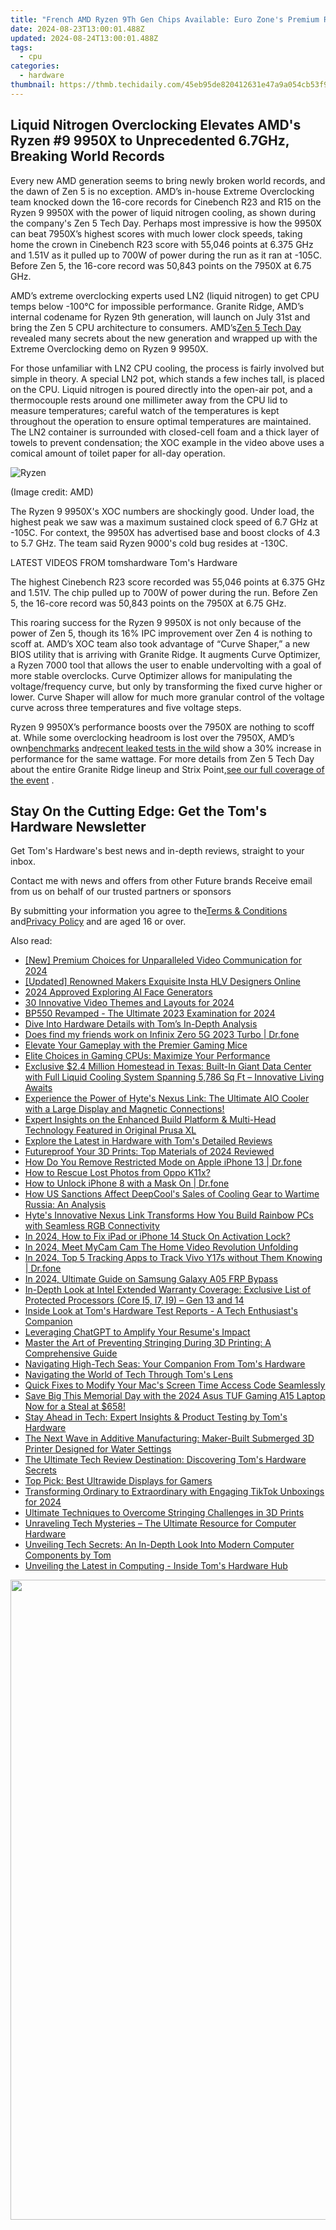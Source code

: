 ```yaml
---
title: "French AMD Ryzen 9Th Gen Chips Available: Euro Zone's Premium Ryzen 9 9900X Costing €649"
date: 2024-08-23T13:00:01.488Z
updated: 2024-08-24T13:00:01.488Z
tags:
  - cpu
categories:
  - hardware
thumbnail: https://thmb.techidaily.com/45eb95de820412631e47a9a054cb53f933466e540c5b1bab0a26ad2ba80fd1a7.jpg
---
```


## Liquid Nitrogen Overclocking Elevates AMD's Ryzen #9 9950X to Unprecedented 6.7GHz, Breaking World Records

Every new AMD generation seems to bring newly broken world records, and the dawn of Zen 5 is no exception. AMD’s in-house Extreme Overclocking team knocked down the 16-core records for Cinebench R23 and R15 on the Ryzen 9 9950X with the power of liquid nitrogen cooling, as shown during the company's Zen 5 Tech Day. Perhaps most impressive is how the 9950X can beat 7950X’s highest scores with much lower clock speeds, taking home the crown in Cinebench R23 score with 55,046 points at 6.375 GHz and 1.51V as it pulled up to 700W of power during the run as it ran at -105C. Before Zen 5, the 16-core record was 50,843 points on the 7950X at 6.75 GHz.

 AMD’s extreme overclocking experts used LN2 (liquid nitrogen) to get CPU temps below -100°C for impossible performance. Granite Ridge, AMD’s internal codename for Ryzen 9th generation, will launch on July 31st and bring the Zen 5 CPU architecture to consumers. AMD’s[Zen 5 Tech Day](https://www.tomshardware.com/pc-components/cpus/amd-deep-dives-zen-5-ryzen-9000-and-strix-point-cpu-rdna-35-gpu-and-xdna-2-architectures) revealed many secrets about the new generation and wrapped up with the Extreme Overclocking demo on Ryzen 9 9950X.

 For those unfamiliar with LN2 CPU cooling, the process is fairly involved but simple in theory. A special LN2 pot, which stands a few inches tall, is placed on the CPU. Liquid nitrogen is poured directly into the open-air pot, and a thermocouple rests around one millimeter away from the CPU lid to measure temperatures; careful watch of the temperatures is kept throughout the operation to ensure optimal temperatures are maintained. The LN2 container is surrounded with closed-cell foam and a thick layer of towels to prevent condensation; the XOC example in the video above uses a comical amount of toilet paper for all-day operation.

![Ryzen](https://cdn.mos.cms.futurecdn.net/SQEvtGiBqHFvSrjebSsJQG-320-80.jpg)

(Image credit: AMD)

 The Ryzen 9 9950X's XOC numbers are shockingly good. Under load, the highest peak we saw was a maximum sustained clock speed of 6.7 GHz at -105C. For context, the 9950X has advertised base and boost clocks of 4.3 to 5.7 GHz. The team said Ryzen 9000's cold bug resides at -130C.

 LATEST VIDEOS FROM tomshardware Tom's Hardware

 The highest Cinebench R23 score recorded was 55,046 points at 6.375 GHz and 1.51V. The chip pulled up to 700W of power during the run. Before Zen 5, the 16-core record was 50,843 points on the 7950X at 6.75 GHz.

 This roaring success for the Ryzen 9 9950X is not only because of the power of Zen 5, though its 16% IPC improvement over Zen 4 is nothing to scoff at. AMD’s XOC team also took advantage of “Curve Shaper,” a new BIOS utility that is arriving with Granite Ridge. It augments Curve Optimizer, a Ryzen 7000 tool that allows the user to enable undervolting with a goal of more stable overclocks. Curve Optimizer allows for manipulating the voltage/frequency curve, but only by transforming the fixed curve higher or lower. Curve Shaper will allow for much more granular control of the voltage curve across three temperatures and five voltage steps.

 Ryzen 9 9950X’s performance boosts over the 7950X are nothing to scoff at. While some overclocking headroom is lost over the 7950X, AMD’s own[benchmarks](https://www.tomshardware.com/tag/benchmark) and[recent leaked tests in the wild](https://www.tomshardware.com/pc-components/cpus/amds-new-zen-5-flagship-gets-benchmarked-ryzen-9-9950x-engineering-sample-isnt-as-impressive-in-blender-at-maximum-power-settings) show a 30% increase in performance for the same wattage. For more details from Zen 5 Tech Day about the entire Granite Ridge lineup and Strix Point,[see our full coverage of the event](https://www.tomshardware.com/pc-components/cpus/amd-deep-dives-zen-5-ryzen-9000-and-strix-point-cpu-rdna-35-gpu-and-xdna-2-architectures) .

## Stay On the Cutting Edge: Get the Tom's Hardware Newsletter

 Get Tom's Hardware's best news and in-depth reviews, straight to your inbox.

 Contact me with news and offers from other Future brands  Receive email from us on behalf of our trusted partners or sponsors

 By submitting your information you agree to the[Terms & Conditions](https://futureplc.com/terms-conditions/) and[Privacy Policy](https://futureplc.com/privacy-policy/) and are aged 16 or over.


<ins class="adsbygoogle"
     style="display:block"
     data-ad-format="autorelaxed"
     data-ad-client="ca-pub-7571918770474297"
     data-ad-slot="1223367746"></ins>



<ins class="adsbygoogle"
     style="display:block"
     data-ad-client="ca-pub-7571918770474297"
     data-ad-slot="8358498916"
     data-ad-format="auto"
     data-full-width-responsive="true"></ins>

<span class="atpl-alsoreadstyle">Also read:</span>
<div><ul>
<li><a href="https://digital-screen-recording.techidaily.com/new-premium-choices-for-unparalleled-video-communication-for-2024/"><u>[New] Premium Choices for Unparalleled Video Communication for 2024</u></a></li>
<li><a href="https://instagram-videos.techidaily.com/updated-renowned-makers-exquisite-insta-hlv-designers-online/"><u>[Updated] Renowned Makers  Exquisite Insta HLV Designers Online</u></a></li>
<li><a href="https://ai-topics.techidaily.com/2024-approved-exploring-ai-face-generators/"><u>2024 Approved Exploring AI Face Generators</u></a></li>
<li><a href="https://extra-tips.techidaily.com/30-innovative-video-themes-and-layouts-for-2024/"><u>30 Innovative Video Themes and Layouts for 2024</u></a></li>
<li><a href="https://extra-hints.techidaily.com/bp550-revamped-the-ultimate-2023-examination-for-2024/"><u>BP550 Revamped - The Ultimate 2023 Examination for 2024</u></a></li>
<li><a href="https://hardware-tips.techidaily.com/dive-into-hardware-details-with-toms-in-depth-analysis/"><u>Dive Into Hardware Details with Tom’s In-Depth Analysis</u></a></li>
<li><a href="https://location-social.techidaily.com/does-find-my-friends-work-on-infinix-zero-5g-2023-turbo-drfone-by-drfone-virtual-android/"><u>Does find my friends work on Infinix Zero 5G 2023 Turbo | Dr.fone</u></a></li>
<li><a href="https://hardware-tips.techidaily.com/elevate-your-gameplay-with-the-premier-gaming-mice/"><u>Elevate Your Gameplay with the Premier Gaming Mice</u></a></li>
<li><a href="https://hardware-tips.techidaily.com/elite-choices-in-gaming-cpus-maximize-your-performance/"><u>Elite Choices in Gaming CPUs: Maximize Your Performance</u></a></li>
<li><a href="https://hardware-tips.techidaily.com/1723175715458-exclusive-24-million-homestead-in-texas-built-in-giant-data-center-with-full-liquid-cooling-system-spanning-5786-sq-ft-innovative-living-awaits/"><u>Exclusive $2.4 Million Homestead in Texas: Built-In Giant Data Center with Full Liquid Cooling System Spanning 5,786 Sq Ft – Innovative Living Awaits</u></a></li>
<li><a href="https://hardware-tips.techidaily.com/experience-the-power-of-hytes-nexus-link-the-ultimate-aio-cooler-with-a-large-display-and-magnetic-connections/"><u>Experience the Power of Hyte's Nexus Link: The Ultimate AIO Cooler with a Large Display and Magnetic Connections!</u></a></li>
<li><a href="https://hardware-tips.techidaily.com/expert-insights-on-the-enhanced-build-platform-and-multi-head-technology-featured-in-original-prusa-xl/"><u>Expert Insights on the Enhanced Build Platform & Multi-Head Technology Featured in Original Prusa XL</u></a></li>
<li><a href="https://hardware-tips.techidaily.com/explore-the-latest-in-hardware-with-toms-detailed-reviews/"><u>Explore the Latest in Hardware with Tom's Detailed Reviews</u></a></li>
<li><a href="https://hardware-tips.techidaily.com/futureproof-your-3d-prints-top-materials-of-2024-reviewed/"><u>Futureproof Your 3D Prints: Top Materials of 2024 Reviewed</u></a></li>
<li><a href="https://iphone-unlock.techidaily.com/how-do-you-remove-restricted-mode-on-apple-iphone-13-drfone-by-drfone-ios/"><u>How Do You Remove Restricted Mode on Apple iPhone 13 | Dr.fone</u></a></li>
<li><a href="https://blog-min.techidaily.com/how-to-rescue-lost-photos-from-oppo-k11x-by-fonelab-android-recover-photos/"><u>How to Rescue Lost Photos from Oppo K11x?</u></a></li>
<li><a href="https://iphone-unlock.techidaily.com/how-to-unlock-iphone-8-with-a-mask-on-drfone-by-drfone-ios/"><u>How to Unlock iPhone 8 with a Mask On | Dr.fone</u></a></li>
<li><a href="https://hardware-tips.techidaily.com/how-us-sanctions-affect-deepcools-sales-of-cooling-gear-to-wartime-russia-an-analysis/"><u>How US Sanctions Affect DeepCool's Sales of Cooling Gear to Wartime Russia: An Analysis</u></a></li>
<li><a href="https://hardware-tips.techidaily.com/hytes-innovative-nexus-link-transforms-how-you-build-rainbow-pcs-with-seamless-rgb-connectivity/"><u>Hyte's Innovative Nexus Link Transforms How You Build Rainbow PCs with Seamless RGB Connectivity</u></a></li>
<li><a href="https://activate-lock.techidaily.com/in-2024-how-to-fix-ipad-or-iphone-14-stuck-on-activation-lock-by-drfone-ios/"><u>In 2024, How to Fix iPad or iPhone 14 Stuck On Activation Lock?</u></a></li>
<li><a href="https://screen-sharing-recording.techidaily.com/in-2024-meet-mycam-cam-the-home-video-revolution-unfolding/"><u>In 2024, Meet MyCam Cam  The Home Video Revolution Unfolding</u></a></li>
<li><a href="https://android-location-track.techidaily.com/in-2024-top-5-tracking-apps-to-track-vivo-y17s-without-them-knowing-drfone-by-drfone-virtual-android/"><u>In 2024, Top 5 Tracking Apps to Track Vivo Y17s without Them Knowing | Dr.fone</u></a></li>
<li><a href="https://bypass-frp.techidaily.com/in-2024-ultimate-guide-on-samsung-galaxy-a05-frp-bypass-by-drfone-android/"><u>In 2024, Ultimate Guide on Samsung Galaxy A05 FRP Bypass</u></a></li>
<li><a href="https://hardware-tips.techidaily.com/in-depth-look-at-intel-extended-warranty-coverage-exclusive-list-of-protected-processors-core-i5-i7-i9-gen-13-and-14/"><u>In-Depth Look at Intel Extended Warranty Coverage: Exclusive List of Protected Processors (Core I5, I7, I9) – Gen 13 and 14</u></a></li>
<li><a href="https://hardware-tips.techidaily.com/inside-look-at-toms-hardware-test-reports-a-tech-enthusiasts-companion/"><u>Inside Look at Tom's Hardware Test Reports - A Tech Enthusiast's Companion</u></a></li>
<li><a href="https://tech-savvy.techidaily.com/leveraging-chatgpt-to-amplify-your-resumes-impact/"><u>Leveraging ChatGPT to Amplify Your Resume's Impact</u></a></li>
<li><a href="https://hardware-tips.techidaily.com/master-the-art-of-preventing-stringing-during-3d-printing-a-comprehensive-guide/"><u>Master the Art of Preventing Stringing During 3D Printing: A Comprehensive Guide</u></a></li>
<li><a href="https://hardware-tips.techidaily.com/navigating-high-tech-seas-your-companion-from-toms-hardware/"><u>Navigating High-Tech Seas: Your Companion From Tom's Hardware</u></a></li>
<li><a href="https://hardware-tips.techidaily.com/navigating-the-world-of-tech-through-toms-lens/"><u>Navigating the World of Tech Through Tom's Lens</u></a></li>
<li><a href="https://fox-that.techidaily.com/quick-fixes-to-modify-your-macs-screen-time-access-code-seamlessly/"><u>Quick Fixes to Modify Your Mac's Screen Time Access Code Seamlessly</u></a></li>
<li><a href="https://hardware-tips.techidaily.com/1723862706379-save-big-this-memorial-day-with-the-2024-asus-tuf-gaming-a15-laptop-now-for-a-steal-at-658/"><u>Save Big This Memorial Day with the 2024 Asus TUF Gaming A15 Laptop Now for a Steal at $658!</u></a></li>
<li><a href="https://hardware-tips.techidaily.com/stay-ahead-in-tech-expert-insights-and-product-testing-by-toms-hardware/"><u>Stay Ahead in Tech: Expert Insights & Product Testing by Tom's Hardware</u></a></li>
<li><a href="https://hardware-tips.techidaily.com/the-next-wave-in-additive-manufacturing-maker-built-submerged-3d-printer-designed-for-water-settings/"><u>The Next Wave in Additive Manufacturing: Maker-Built Submerged 3D Printer Designed for Water Settings</u></a></li>
<li><a href="https://hardware-tips.techidaily.com/the-ultimate-tech-review-destination-discovering-toms-hardware-secrets/"><u>The Ultimate Tech Review Destination: Discovering Tom's Hardware Secrets</u></a></li>
<li><a href="https://hardware-tips.techidaily.com/top-pick-best-ultrawide-displays-for-gamers/"><u>Top Pick: Best Ultrawide Displays for Gamers</u></a></li>
<li><a href="https://some-guidance.techidaily.com/transforming-ordinary-to-extraordinary-with-engaging-tiktok-unboxings-for-2024/"><u>Transforming Ordinary to Extraordinary with Engaging TikTok Unboxings for 2024</u></a></li>
<li><a href="https://hardware-tips.techidaily.com/ultimate-techniques-to-overcome-stringing-challenges-in-3d-prints/"><u>Ultimate Techniques to Overcome Stringing Challenges in 3D Prints</u></a></li>
<li><a href="https://hardware-tips.techidaily.com/unraveling-tech-mysteries-the-ultimate-resource-for-computer-hardware/"><u>Unraveling Tech Mysteries – The Ultimate Resource for Computer Hardware</u></a></li>
<li><a href="https://hardware-tips.techidaily.com/unveiling-tech-secrets-an-in-depth-look-into-modern-computer-components-by-tom/"><u>Unveiling Tech Secrets: An In-Depth Look Into Modern Computer Components by Tom</u></a></li>
<li><a href="https://hardware-tips.techidaily.com/unveiling-the-latest-in-computing-inside-toms-hardware-hub/"><u>Unveiling the Latest in Computing - Inside Tom's Hardware Hub</u></a></li>
</ul></div>

<!-- affiliate ads begin -->
<a href="https://ephamedtechinc.pxf.io/c/5597632/2097466/26400?prodsku=B700" target="_top" id="2097466"><img src="//a.impactradius-go.com/display-ad/26400-2097466" border="0" alt="" width="2048" height="1024"/></a><img height="0" width="0" src="https://imp.pxf.io/i/5597632/2097466/26400" style="position:absolute;visibility:hidden;" border="0" />
<!-- affiliate ads end -->